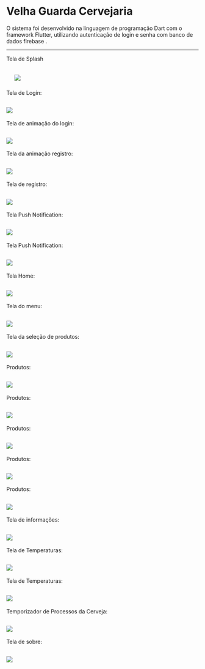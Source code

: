 Velha Guarda Cervejaria
===============================================

O sistema foi desenvolvido na linguagem de programação Dart com o framework Flutter, utilizando autenticação de login e senha com banco de dados firebase .

--------------------
Tela de Splash

 ![](https://github.com/jacksonn455/velha_guarda/blob/master/splash.png)
 --------------------
 Tela de Login:
 
 ![](https://github.com/jacksonn455/velha_guarda/blob/master/login.png)
 --------------------
 Tela de animação do login:
 
 ![](https://github.com/jacksonn455/velha_guarda/blob/master/login3.png)
 --------------------
 Tela da animação registro:
 
 ![](https://github.com/jacksonn455/velha_guarda/blob/master/registro2.png)
 --------------------
 Tela de registro:
 
 ![](https://github.com/jacksonn455/velha_guarda/blob/master/registro.png)
 --------------------
  Tela Push Notification:
 
 ![](https://github.com/jacksonn455/velha_guarda/blob/master/push.png)
 --------------------
  Tela Push Notification:
 
 ![](https://github.com/jacksonn455/velha_guarda/blob/master/push1.png)
 --------------------
 Tela Home:
 
 ![](https://github.com/jacksonn455/velha_guarda/blob/master/home.png)
 --------------------
 Tela do menu:
 
 ![](https://github.com/jacksonn455/velha_guarda/blob/master/menu.png)
 --------------------
 Tela da seleção de produtos:
 
 ![](https://github.com/jacksonn455/velha_guarda/blob/master/prod.png)
 --------------------
 Produtos:
 
 ![](https://github.com/jacksonn455/velha_guarda/blob/master/prod1.png)
 --------------------
 Produtos:
 
 ![](https://github.com/jacksonn455/velha_guarda/blob/master/prod2.png)
 --------------------
 Produtos:
 
 ![](https://github.com/jacksonn455/velha_guarda/blob/master/prod3.png)
 --------------------
 Produtos:
 
 ![](https://github.com/jacksonn455/velha_guarda/blob/master/prod4.png)
 --------------------
 Produtos:
 
 ![](https://github.com/jacksonn455/velha_guarda/blob/master/prod5.png)
 --------------------
 Tela de informações:
 
 ![](https://github.com/jacksonn455/velha_guarda/blob/master/aut.png)
 --------------------
 Tela de Temperaturas:
 
 ![](https://github.com/jacksonn455/velha_guarda/blob/master/gel.png)
 --------------------
 Tela de Temperaturas:
 
 ![](https://github.com/jacksonn455/velha_guarda/blob/master/free.png)
 --------------------
 Temporizador de Processos da Cerveja:
 
 ![](https://github.com/jacksonn455/velha_guarda/blob/master/temp.png)
 --------------------
 Tela de sobre:
 
 ![](https://github.com/jacksonn455/velha_guarda/blob/master/sobrenos.png)
 --------------------
